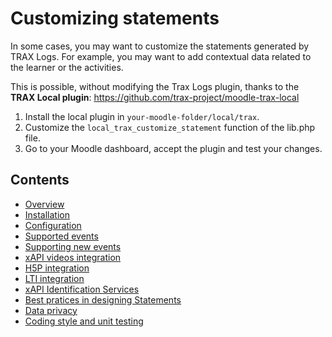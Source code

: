 # Customizing statements

In some cases, you may want to customize the statements generated by TRAX Logs.
For example, you may want to add contextual data related to the learner or the activities.

This is possible, without modifying the Trax Logs plugin, thanks to the **TRAX Local plugin**:
https://github.com/trax-project/moodle-trax-local

1. Install the local plugin in `your-moodle-folder/local/trax`.
2. Customize the `local_trax_customize_statement` function of the lib.php file.
3. Go to your Moodle dashboard, accept the plugin and test your changes.


## Contents

* [Overview](../README.md)
* [Installation](install.md)
* [Configuration](config.md)
* [Supported events](events.md)
* [Supporting new events](extend.md)
* [xAPI videos integration](vid.md)
* [H5P integration](h5p.md)
* [LTI integration](lti.md)
* [xAPI Identification Services](id.md)
* [Best pratices in designing Statements](best-practices.md)
* [Data privacy](privacy.md)
* [Coding style and unit testing](test.md)

